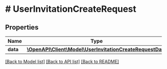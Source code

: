 # # UserInvitationCreateRequest

## Properties

Name | Type | Description | Notes
------------ | ------------- | ------------- | -------------
**data** | [**\OpenAPI\Client\Model\UserInvitationCreateRequestData**](UserInvitationCreateRequestData.md) |  | 

[[Back to Model list]](../../README.md#documentation-for-models) [[Back to API list]](../../README.md#documentation-for-api-endpoints) [[Back to README]](../../README.md)


